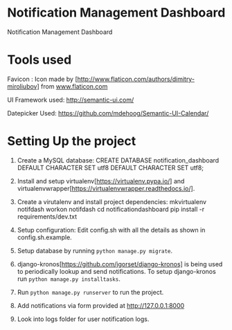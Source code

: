 # Notification Management Dashboard

Notification Management Dashboard


Tools used
==================================
Favicon : Icon made by [http://www.flaticon.com/authors/dimitry-miroliubov] from www.flaticon.com 

UI Framework used: http://semantic-ui.com/

Datepicker Used: https://github.com/mdehoog/Semantic-UI-Calendar/


Setting Up the project
==================================
1. Create a MySQL database:
   CREATE DATABASE notification_dashboard DEFAULT CHARACTER SET utf8 DEFAULT CHARACTER SET utf8;

2. Install and setup virtualenv[https://virtualenv.pypa.io/] and virtualenvwrapper[https://virtualenvwrapper.readthedocs.io/].

3. Create a virutalenv and install project dependencies:
   mkvirtualenv notifdash
   workon notifdash
   cd notificationdashboard
   pip install -r requirements/dev.txt

4. Setup configuration:
   Edit config.sh with all the details as shown in config.sh.example.

5. Setup database by running `python manage.py migrate`.

6. django-kronos[https://github.com/jgorset/django-kronos] is being used to periodically lookup and send notifications.
   To setup django-kronos run `python manage.py installtasks`.

7. Run `python manage.py runserver` to run the project.

8. Add notifications via form provided at http://127.0.0.1:8000

9. Look into logs folder for user notification logs.
